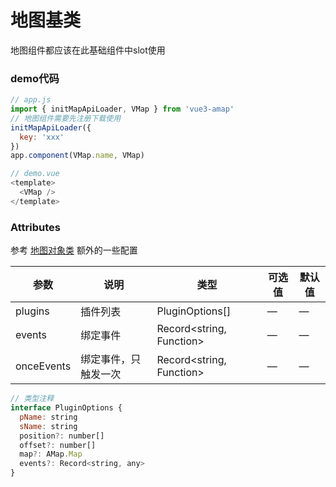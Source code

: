 <script setup>
import { ref } from 'vue'

const mapRef = ref(null)
let value = 0
function downFail() {
  console.log(mapRef.value)
  if(mapRef.value && !value) {
    setTimeout(() => {
      value++
      mapRef.value.reloadAmapInstance()
    }, 10000)
  }
}

function ready() {
  console.log('ready')
}
</script>
# 地图基类
地图组件都应该在此基础组件中slot使用

<ClientOnly>
  <VMap class="map-box" resizeEnable ref="mapRef" @map-sdk-down-failed="downFail" @map-ready="ready" />
</ClientOnly>

### demo代码
```js
// app.js
import { initMapApiLoader, VMap } from 'vue3-amap'
// 地图组件需要先注册下载使用
initMapApiLoader({
  key: 'xxx'
})
app.component(VMap.name, VMap)

// demo.vue
<template>
  <VMap />
</template>
```

### Attributes
参考 [地图对象类](https://lbs.amap.com/api/jsapi-v2/documentation#map)
额外的一些配置

| 参数      | 说明          | 类型      | 可选值                           | 默认值  |
|---------- |-------------- |---------- |--------------------------------  |-------- |
| plugins   | 插件列表     | PluginOptions[] | — | — |
| events | 绑定事件 | Record<string, Function> | — | — |
| onceEvents | 绑定事件，只触发一次 | Record<string, Function> | — | — |
```js
// 类型注释
interface PluginOptions {
  pName: string
  sName: string
  position?: number[]
  offset?: number[]
  map?: AMap.Map
  events?: Record<string, any>
}
```